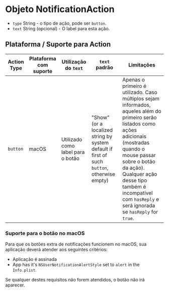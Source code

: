# Objeto NotificationAction

* `type` String - o tipo de ação, pode ser `button`.
* `text` String (opcional) - O label para esta ação.

## Plataforma / Suporte para Action

| Action Type | Plataforma com suporte | Utilização do `text`              | `text` padrão                                                                               | Limitações                                                                                                                                                                                                                                                                                     |
| ----------- | ---------------------- | --------------------------------- | ------------------------------------------------------------------------------------------- | ---------------------------------------------------------------------------------------------------------------------------------------------------------------------------------------------------------------------------------------------------------------------------------------------- |
| `button`    | macOS                  | Utilizado como label para o botão | "Show" (or a localized string by system default if first of such `button`, otherwise empty) | Apenas o primeiro é utilizado. Caso múltiplos sejam informados, aqueles além do primeiro serão listados como ações adicionais (mostradas quando o mouse passar sobre o botão da ação). Qualquer ação desse tipo também é incompatível com `hasReply` e será ignorada se `hasReply` for `true`. |

### Suporte para o botão no macOS

Para que os botões extra de notificações funcionem no macOS, sua aplicação deverá atender aos seguintes critérios:

* Aplicação é assinada
* App has it's `NSUserNotificationAlertStyle` set to `alert` in the `Info.plist`.

Se qualquer destes requisitos não forem atendidos, o botão não irá aparecer.